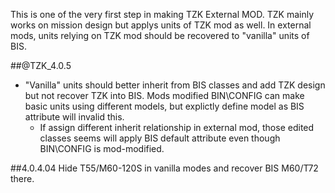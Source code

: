 This is one of the very first step in making TZK External MOD. TZK mainly works on mission design but applys units of TZK mod as well. In external mods, units relying on TZK mod should be recovered to "vanilla" units of BIS.

##@TZK_4.0.5
+ "Vanilla" units should better inherit from BIS classes and add TZK design but not recover TZK into BIS. Mods modified BIN\CONFIG can make basic units using different models, but explictly define model as BIS attribute will invalid this.
	+ If assign different inherit relationship in external mod, those edited classes seems will apply BIS default attribute even though BIN\CONFIG is mod-modified.

##4.0.4.04
Hide T55/M60-120S in vanilla modes and recover BIS M60/T72 there.